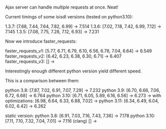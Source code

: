 Ajax server can handle *multiple* requests at once. Neat!


Current timings of some isisdl versions (tested on python3.10):

1.3.7: [7.68, 7.44, 7.64, 7.82, 6.99] → 7.514
1.3.6: [7.02, 7.18, 7.42, 6.99, 7.12] → 7.145
1.3.5: [7.08, 7.75, 7.28, 7.12, 6.93] → 7.231

Now we introduce faster_requests:

faster_requests_v1: [5.77, 6.71, 6.79, 6.10, 6.56, 6.78, 7.04, 6.64] → 6.549
faster_requests_v2: [6.42, 6.23, 6.38, 6.30, 6.71] → 6.407
faster_requests_v3: [] →


Interestingly enough different python version yield different speed.

This is a comparison between them:

python 3.8:  [7.87, 7.02, 6.91, 7.07, 7.29] → 7.232
python 3.9:  [6.70, 6.66, 7.06, 6.72, 6.68] → 6.764
python 3.10: [6.71, 6.05, 5.89, 6.16, 6.56] → 6.273
  → with optimizations: [6.98, 6.64, 6.33, 6.88, 7.02] →
python 3.11: [6.34, 6.49, 6.04, 6.02, 6.42] → 6.262

static version:
python 3.8:  [6.91, 7.03, 7.16, 7.43, 7.36] → 7.178
python 3.10: [7.11, 7.10, 7.32, 7.04, 7.01] → 7.116
 (clang)     [] →


